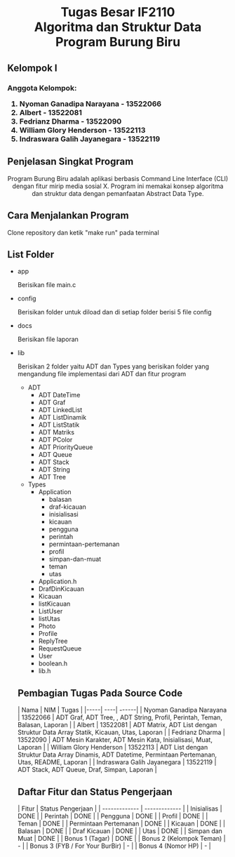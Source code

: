 <h1> <center> Tugas Besar IF2110<br> 
Algoritma dan Struktur Data <br>
Program Burung Biru</center> </h1>


<h2> <b> Kelompok I </b> </h2>
<h3> Anggota Kelompok: 
<ol> 
<li> Nyoman Ganadipa Narayana - 13522066 
<li> Albert - 13522081
<li> Fedrianz Dharma - 13522090
<li> William Glory Henderson - 13522113
<li> Indraswara Galih Jayanegara - 13522119
</ol> </h3>

<h2> <b> Penjelasan Singkat Program </b> </h2>
<p> <center> Program Burung Biru adalah aplikasi berbasis Command Line Interface (CLI) dengan fitur mirip media sosial X. Program ini memakai konsep algoritma dan struktur data dengan pemanfaatan Abstract Data Type.
</center> </p> 

<h2> <b> Cara Menjalankan Program </b> </h2>
<p> Clone repository dan ketik "make run" pada terminal

<h2> List Folder </h2>
<ul>
<li> app
<p> Berisikan file main.c </p>
</ul>
<ul>
<li> config
<p> Berisikan folder untuk diload dan di setiap folder berisi 5 file config </p>
</ul>
<ul>
<li> docs
<p> Berisikan file laporan </p>
</ul>
<ul>
<li> lib
<p> Berisikan 2 folder yaitu ADT dan Types yang berisikan folder yang mengandung file implementasi dari ADT dan fitur program </p>
    <ul>
    <li> ADT
        <ul>
        <li> ADT DateTime
        <li> ADT Graf
        <li> ADT LinkedList
        <li> ADT ListDinamik
        <li> ADT ListStatik
        <li> ADT Matriks
        <li> ADT PColor
        <li> ADT PriorityQueue
        <li> ADT Queue
        <li> ADT Stack
        <li> ADT String
        <li> ADT Tree
        </ul>
    </ul>
    <ul>
    <li> Types
        <ul>
        <li> Application
            <ul>
            <li> balasan
            <li> draf-kicauan
            <li> inisialisasi
            <li> kicauan
            <li> pengguna
            <li> perintah
            <li> permintaan-pertemanan
            <li> profil
            <li> simpan-dan-muat
            <li> teman
            <li> utas
            </ul>
        </ul>
        <ul>
        <li> Application.h
        </ul>
        <ul>
        <li> DrafDinKicauan
        </ul>
        <ul>
        <li> Kicauan
        </ul>
        <ul>
        <li> listKicauan
        </ul>
        <ul>
        <li> ListUser
        </ul>
        <ul>
        <li> listUtas
        </ul>
        <ul>
        <li> Photo
        </ul>
        <ul>
        <li> Profile
        </ul>
        <ul>
        <li> ReplyTree
        </ul>
        <ul>
        <li> RequestQueue
        </ul>
        <ul>
        <li> User
        </ul>
    <ul>
    <li> boolean.h
    </ul>
    <ul>
    <li> lib.h
    </ul>
</ul>

<h2>Pembagian Tugas Pada Source Code </h2>
| Nama | NIM | Tugas  |
|-----| ----| ------|
| Nyoman Ganadipa Narayana | 13522066 | ADT Graf, ADT Tree, , ADT String, Profil, Perintah, Teman, Balasan, Laporan |
| Albert | 13522081 | ADT Matrix, ADT List dengan Struktur Data Array Statik, Kicauan, Utas, Laporan |
| Fedrianz Dharma | 13522090 | ADT Mesin Karakter, ADT Mesin Kata, Inisialisasi, Muat, Laporan |
| William Glory Henderson | 13522113 | ADT List dengan Struktur Data Array Dinamis, ADT Datetime, Permintaan Pertemanan, Utas, README, Laporan |
| Indraswara Galih Jayanegara | 13522119 | ADT Stack, ADT Queue, Draf, Simpan, Laporan |

<h2> Daftar Fitur dan Status Pengerjaan </h2>
| Fitur  | Status Pengerjaan | 
| ------------- | ------------- |
| Inisialisas | DONE |
| Perintah | DONE |
| Pengguna | DONE |
| Profil | DONE |
| Teman | DONE |
| Permintaan Pertemanan | DONE |
| Kicauan | DONE |
| Balasan | DONE |
| Draf Kicauan | DONE |
| Utas | DONE |
| Simpan dan Muat | DONE |
| Bonus 1 (Tagar) | DONE |
| Bonus 2 (Kelompok Teman) | - |
| Bonus 3 (FYB / For Your BurBir) | - |
| Bonus 4 (Nomor HP) | - |